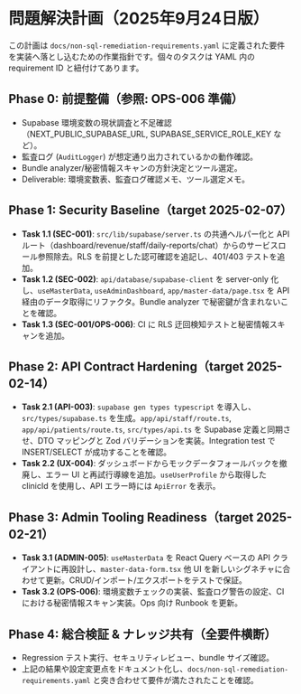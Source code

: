 # 問題解決計画（2025年9月24日版）

この計画は `docs/non-sql-remediation-requirements.yaml` に定義された要件を実装へ落とし込むための作業指針です。個々のタスクは YAML 内の requirement ID と紐付けてあります。

## Phase 0: 前提整備（参照: OPS-006 準備）
- Supabase 環境変数の現状調査と不足確認（NEXT_PUBLIC_SUPABASE_URL, SUPABASE_SERVICE_ROLE_KEY など）。
- 監査ログ (`AuditLogger`) が想定通り出力されているかの動作確認。
- Bundle analyzer/秘密情報スキャンの方針決定とツール選定。
- Deliverable: 環境変数表、監査ログ確認メモ、ツール選定メモ。

## Phase 1: Security Baseline（target 2025-02-07）
- **Task 1.1 (SEC-001)**: `src/lib/supabase/server.ts` の共通ヘルパー化と API ルート（dashboard/revenue/staff/daily-reports/chat）からのサービスロール参照除去。RLS を前提とした認可確認を追記し、401/403 テストを追加。
- **Task 1.2 (SEC-002)**: `api/database/supabase-client` を server-only 化し、`useMasterData`, `useAdminDashboard`, `app/master-data/page.tsx` を API 経由のデータ取得にリファクタ。Bundle analyzer で秘密鍵が含まれないことを確認。
- **Task 1.3 (SEC-001/OPS-006)**: CI に RLS 迂回検知テストと秘密情報スキャンを追加。

## Phase 2: API Contract Hardening（target 2025-02-14）
- **Task 2.1 (API-003)**: `supabase gen types typescript` を導入し、`src/types/supabase.ts` を生成。`app/api/staff/route.ts`, `app/api/patients/route.ts`, `src/types/api.ts` を Supabase 定義と同期させ、DTO マッピングと Zod バリデーションを実装。Integration test で INSERT/SELECT が成功することを確認。
- **Task 2.2 (UX-004)**: ダッシュボードからモックデータフォールバックを撤廃し、エラー UI と再試行導線を追加。`useUserProfile` から取得した clinicId を使用し、API エラー時には `ApiError` を表示。

## Phase 3: Admin Tooling Readiness（target 2025-02-21）
- **Task 3.1 (ADMIN-005)**: `useMasterData` を React Query ベースの API クライアントに再設計し、`master-data-form.tsx` 他 UI を新しいシグネチャに合わせて更新。CRUD/インポート/エクスポートをテストで保証。
- **Task 3.2 (OPS-006)**: 環境変数チェックの実装、監査ログ警告の設定、CI における秘密情報スキャン実装。Ops 向け Runbook を更新。

## Phase 4: 総合検証 & ナレッジ共有（全要件横断）
- Regression テスト実行、セキュリティレビュー、bundle サイズ確認。
- 上記の結果や設定変更点をドキュメント化し、`docs/non-sql-remediation-requirements.yaml` と突き合わせて要件が満たされたことを確認。
